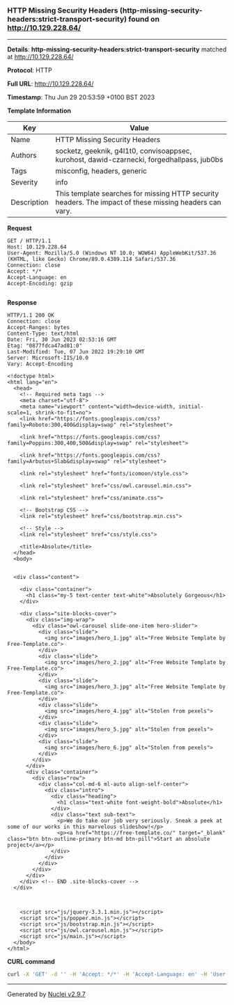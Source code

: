 ### HTTP Missing Security Headers (http-missing-security-headers:strict-transport-security) found on http://10.129.228.64/

----
**Details**: **http-missing-security-headers:strict-transport-security** matched at http://10.129.228.64/

**Protocol**: HTTP

**Full URL**: http://10.129.228.64/

**Timestamp**: Thu Jun 29 20:53:59 +0100 BST 2023

**Template Information**

| Key | Value |
| --- | --- |
| Name | HTTP Missing Security Headers |
| Authors | socketz, geeknik, g4l1t0, convisoappsec, kurohost, dawid-czarnecki, forgedhallpass, jub0bs |
| Tags | misconfig, headers, generic |
| Severity | info |
| Description | This template searches for missing HTTP security headers. The impact of these missing headers can vary.<br> |

**Request**
```http
GET / HTTP/1.1
Host: 10.129.228.64
User-Agent: Mozilla/5.0 (Windows NT 10.0; WOW64) AppleWebKit/537.36 (KHTML, like Gecko) Chrome/89.0.4389.114 Safari/537.36
Connection: close
Accept: */*
Accept-Language: en
Accept-Encoding: gzip


```

**Response**
```http
HTTP/1.1 200 OK
Connection: close
Accept-Ranges: bytes
Content-Type: text/html
Date: Fri, 30 Jun 2023 02:53:16 GMT
Etag: "0877fdca47ad81:0"
Last-Modified: Tue, 07 Jun 2022 19:29:10 GMT
Server: Microsoft-IIS/10.0
Vary: Accept-Encoding

<!doctype html>
<html lang="en">
  <head>
    <!-- Required meta tags -->
    <meta charset="utf-8">
    <meta name="viewport" content="width=device-width, initial-scale=1, shrink-to-fit=no">
    <link href="https://fonts.googleapis.com/css?family=Roboto:300,400&display=swap" rel="stylesheet">

    <link href="https://fonts.googleapis.com/css?family=Poppins:300,400,500&display=swap" rel="stylesheet">

    <link href="https://fonts.googleapis.com/css?family=Arbutus+Slab&display=swap" rel="stylesheet">

    <link rel="stylesheet" href="fonts/icomoon/style.css">

    <link rel="stylesheet" href="css/owl.carousel.min.css">

    <link rel="stylesheet" href="css/animate.css">

    <!-- Bootstrap CSS -->
    <link rel="stylesheet" href="css/bootstrap.min.css">

    <!-- Style -->
    <link rel="stylesheet" href="css/style.css">

    <title>Absolute</title>
  </head>
  <body>


  <div class="content">

    <div class="container">
      <h1 class="my-5 text-center text-white">Absolutely Gorgeous</h1>
    </div>

    <div class="site-blocks-cover">
      <div class="img-wrap">
        <div class="owl-carousel slide-one-item hero-slider">
          <div class="slide">
            <img src="images/hero_1.jpg" alt="Free Website Template by Free-Template.co">
          </div>
          <div class="slide">
            <img src="images/hero_2.jpg" alt="Free Website Template by Free-Template.co">
          </div>
          <div class="slide">
            <img src="images/hero_3.jpg" alt="Free Website Template by Free-Template.co">
          </div>
          <div class="slide">
            <img src="images/hero_4.jpg" alt="Stolen from pexels">
          </div>
          <div class="slide">
            <img src="images/hero_5.jpg" alt="Stolen from pexels">
          </div>
          <div class="slide">
            <img src="images/hero_6.jpg" alt="Stolen from pexels">
          </div>
        </div>
      </div>
      <div class="container">
        <div class="row">
          <div class="col-md-6 ml-auto align-self-center">
            <div class="intro">
              <div class="heading">
                <h1 class="text-white font-weight-bold">Absolute</h1>
              </div>
              <div class="text sub-text">
                <p>We do take our job very seriously. Sneak a peek at some of our works in this marvelous slideshow!</p>
                <p><a href="https://free-template.co/" target="_blank" class="btn btn-outline-primary btn-md btn-pill">Start an absolute project</a></p>
              </div>
            </div>
          </div>
        </div>
      </div>
    </div> <!-- END .site-blocks-cover -->
  </div>



    <script src="js/jquery-3.3.1.min.js"></script>
    <script src="js/popper.min.js"></script>
    <script src="js/bootstrap.min.js"></script>
    <script src="js/owl.carousel.min.js"></script>
    <script src="js/main.js"></script>
  </body>
</html>

```


**CURL command**
```sh
curl -X 'GET' -d '' -H 'Accept: */*' -H 'Accept-Language: en' -H 'User-Agent: Mozilla/5.0 (Windows NT 10.0; WOW64) AppleWebKit/537.36 (KHTML, like Gecko) Chrome/89.0.4389.114 Safari/537.36' 'http://10.129.228.64/'
```

----

Generated by [Nuclei v2.9.7](https://github.com/projectdiscovery/nuclei)